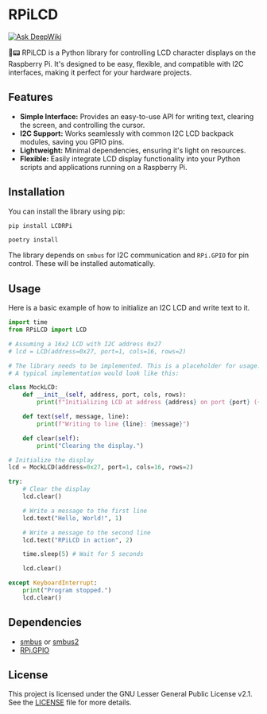 # RPiLCD

[![Ask DeepWiki](https://devin.ai/assets/askdeepwiki.png)](https://deepwiki.com/Exploit34/RPiLCD)

🐍📟 RPiLCD is a Python library for controlling LCD character displays on the Raspberry Pi. It's designed to be easy, flexible, and compatible with I2C interfaces, making it perfect for your hardware projects.

## Features

*   **Simple Interface:** Provides an easy-to-use API for writing text, clearing the screen, and controlling the cursor.
*   **I2C Support:** Works seamlessly with common I2C LCD backpack modules, saving you GPIO pins.
*   **Lightweight:** Minimal dependencies, ensuring it's light on resources.
*   **Flexible:** Easily integrate LCD display functionality into your Python scripts and applications running on a Raspberry Pi.

## Installation

You can install the library using pip:

```bash
pip install LCDRPi

poetry install
```

The library depends on `smbus` for I2C communication and `RPi.GPIO` for pin control. These will be installed automatically.

## Usage

Here is a basic example of how to initialize an I2C LCD and write text to it.

```python
import time
from RPiLCD import LCD

# Assuming a 16x2 LCD with I2C address 0x27
# lcd = LCD(address=0x27, port=1, cols=16, rows=2)

# The library needs to be implemented. This is a placeholder for usage.
# A typical implementation would look like this:

class MockLCD:
    def __init__(self, address, port, cols, rows):
        print(f"Initializing LCD at address {address} on port {port} ({cols}x{rows})")

    def text(self, message, line):
        print(f"Writing to line {line}: {message}")

    def clear(self):
        print("Clearing the display.")

# Initialize the display
lcd = MockLCD(address=0x27, port=1, cols=16, rows=2)

try:
    # Clear the display
    lcd.clear()

    # Write a message to the first line
    lcd.text("Hello, World!", 1)

    # Write a message to the second line
    lcd.text("RPiLCD in action", 2)

    time.sleep(5) # Wait for 5 seconds

    lcd.clear()

except KeyboardInterrupt:
    print("Program stopped.")
    lcd.clear()

```

## Dependencies

*   [smbus](https://pypi.org/project/smbus-cffi/) or [smbus2](https://pypi.org/project/smbus2/)
*   [RPi.GPIO](https://pypi.org/project/RPi.GPIO/)

## License

This project is licensed under the GNU Lesser General Public License v2.1. See the [LICENSE](LICENSE) file for more details.
